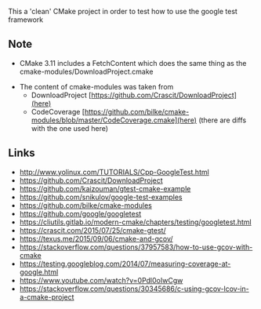 This a 'clean' CMake project in order to test how to use the google
test framework

## Note

* CMake 3.11 includes a FetchContent which does the same thing as the
cmake-modules/DownloadProject.cmake

- The content of cmake-modules was taken from
  - DownloadProject [https://github.com/Crascit/DownloadProject](here)
  - CodeCoverage [https://github.com/bilke/cmake-modules/blob/master/CodeCoverage.cmake](here) (there are diffs with the one used here)

## Links
- http://www.yolinux.com/TUTORIALS/Cpp-GoogleTest.html
- https://github.com/Crascit/DownloadProject
- https://github.com/kaizouman/gtest-cmake-example
- https://github.com/snikulov/google-test-examples
- https://github.com/bilke/cmake-modules
- https://github.com/google/googletest
- https://cliutils.gitlab.io/modern-cmake/chapters/testing/googletest.html
- https://crascit.com/2015/07/25/cmake-gtest/
- https://texus.me/2015/09/06/cmake-and-gcov/
- https://stackoverflow.com/questions/37957583/how-to-use-gcov-with-cmake
- https://testing.googleblog.com/2014/07/measuring-coverage-at-google.html
- https://www.youtube.com/watch?v=0Pdl0oIwCgw
- https://stackoverflow.com/questions/30345686/c-using-gcov-lcov-in-a-cmake-project
